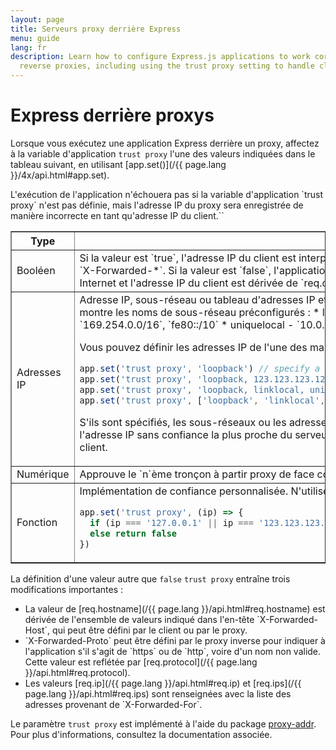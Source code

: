```yaml
---
layout: page
title: Serveurs proxy derrière Express
menu: guide
lang: fr
description: Learn how to configure Express.js applications to work correctly behind
  reverse proxies, including using the trust proxy setting to handle client IP addresses.
---
```


# Express derrière proxys

Lorsque vous exécutez une application Express derrière un proxy, affectez à la variable d'application `trust proxy` l'une des valeurs indiquées dans le tableau suivant, en utilisant [app.set()](/{{ page.lang }}/4x/api.html#app.set).

<div class="doc-box doc-info" markdown="1">
L'exécution de l'application n'échouera pas si la variable d'application `trust proxy` n'est pas définie, mais l'adresse IP du proxy sera enregistrée de manière incorrecte en tant qu'adresse IP du client.``
</div>

<table class="doctable" border="1" markdown="1">
  <thead><tr><th>Type</th><th>Valeur</th></tr></thead>
  <tbody>
    <tr>
      <td>Booléen</td>
<td markdown="1">
Si la valeur est `true`, l'adresse IP du client est interprétée comme étant l'entrée la plus à gauche dans l'en-tête `X-Forwarded-*`.
Si la valeur est `false`, l'application est interprétée comme étant directement accessible sur Internet et l'adresse IP du client est dérivée de `req.connection.remoteAddress`. Il s'agit du paramètre par défaut.
</td>
    </tr>
    <tr>
      <td>Adresses IP</td>
<td markdown="1">
Adresse IP, sous-réseau ou tableau d'adresses IP et de sous-réseaux auxquels faire confiance. La liste suivante montre les noms de sous-réseau préconfigurés :
* loopback - `127.0.0.1/8`, `::1/128`
* linklocal - `169.254.0.0/16`, `fe80::/10`
* uniquelocal - `10.0.0.0/8`, `172.16.0.0/12`, `192.168.0.0/16`, `fc00::/7`

Vous pouvez définir les adresses IP de l'une des manières suivantes :

```js
app.set('trust proxy', 'loopback') // specify a single subnet
app.set('trust proxy', 'loopback, 123.123.123.123') // specify a subnet and an address
app.set('trust proxy', 'loopback, linklocal, uniquelocal') // specify multiple subnets as CSV
app.set('trust proxy', ['loopback', 'linklocal', 'uniquelocal']) // specify multiple subnets as an array
```

S'ils sont spécifiés, les sous-réseaux ou les adresses IP sont exclus du processus d'identification d'adresse, et l'adresse IP sans confiance la plus proche du serveur d'applications est identifiée comme étant l'adresse IP du client.
</td>
    </tr>
    <tr>
      <td>Numérique</td>
<td markdown="1">
Approuve le `n`ème tronçon à partir proxy de face comme étant le client.
</td>
    </tr>
    <tr>
      <td>Fonction</td>
<td markdown="1">
Implémentation de confiance personnalisée. N'utilisez cette option que si vous êtes sûr de vous.


```js
app.set('trust proxy', (ip) => {
  if (ip === '127.0.0.1' || ip === '123.123.123.123') return true // trusted IPs
  else return false
})
```
</td>
    </tr>
  </tbody>
</table>

La définition d'une valeur autre que `false` `trust proxy` entraîne trois modifications importantes :

<ul>
  <li markdown="1">La valeur de [req.hostname](/{{ page.lang }}/api.html#req.hostname) est dérivée de l'ensemble de valeurs indiqué dans l'en-tête `X-Forwarded-Host`, qui peut être défini par le client ou par le proxy.
  </li>
  <li markdown="1">`X-Forwarded-Proto` peut être défini par le proxy inverse pour indiquer à l'application s'il s'agit de `https` ou de `http`, voire d'un nom non valide. Cette valeur est reflétée par [req.protocol](/{{ page.lang }}/api.html#req.protocol).
  </li>
  <li markdown="1">Les valeurs [req.ip](/{{ page.lang }}/api.html#req.ip) et [req.ips](/{{ page.lang }}/api.html#req.ips) sont renseignées avec la liste des adresses provenant de `X-Forwarded-For`.
  </li>
</ul>

Le paramètre `trust proxy` est implémenté à l'aide du package [proxy-addr](https://www.npmjs.com/package/proxy-addr). Pour plus d'informations, consultez la documentation associée.
